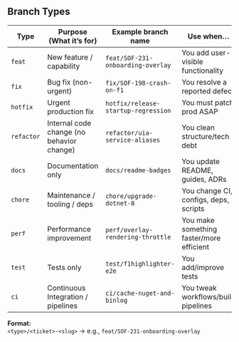 
## Branch Types

| Type     | Purpose (What it’s for)                  | Example branch name                          | Use when…                                  |
|----------|------------------------------------------|----------------------------------------------|--------------------------------------------|
| `feat`   | New feature / capability                  | `feat/SOF-231-onboarding-overlay`            | You add user-visible functionality         |
| `fix`    | Bug fix (non-urgent)                      | `fix/SOF-198-crash-on-f1`                    | You resolve a reported defect              |
| `hotfix` | Urgent production fix                     | `hotfix/release-startup-regression`          | You must patch prod ASAP                   |
| `refactor` | Internal code change (no behavior change) | `refactor/uia-service-aliases`               | You clean structure/tech debt              |
| `docs`   | Documentation only                        | `docs/readme-badges`                         | You update README, guides, ADRs            |
| `chore`  | Maintenance / tooling / deps              | `chore/upgrade-dotnet-8`                     | You change CI, configs, deps, scripts      |
| `perf`   | Performance improvement                   | `perf/overlay-rendering-throttle`            | You make something faster/more efficient   |
| `test`   | Tests only                                | `test/f1highlighter-e2e`                     | You add/improve tests                      |
| `ci`     | Continuous Integration / pipelines        | `ci/cache-nuget-and-binlog`                  | You tweak workflows/build pipelines        |

**Format:**  
`<type>/<ticket>-<slug>` → e.g., `feat/SOF-231-onboarding-overlay`
